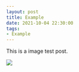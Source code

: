 ```yaml
---
layout: post
title: Example
date: 2021-10-04 22:30:00
tags:
- Example
---
```


This is a image test post.

![](http://ww1.sinaimg.cn/mw690/81b78497jw1emfgwkasznj21hc0u0qb7.jpg)
